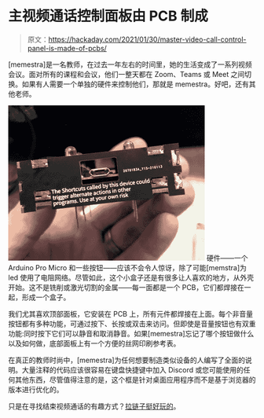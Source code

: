 # 主视频通话控制面板由 PCB 制成

> 原文：<https://hackaday.com/2021/01/30/master-video-call-control-panel-is-made-of-pcbs/>

[memestra]是一名教师，在过去一年左右的时间里，她的生活变成了一系列视频会议。面对所有的课程和会议，他们一整天都在 Zoom、Teams 或 Meet 之间切换。如果有人需要一个单独的硬件来控制他们，那就是 memestra。好吧，还有其他老师。

[![](img/17017f9969f636faa49710555f4a58bf.png)](https://hackaday.com/wp-content/uploads/2021/01/one-box-warning.jpg) 硬件——一个 Arduino Pro Micro 和一些按钮——应该不会令人惊讶，除了可能[memstra]为 led 使用了电阻网络。尽管如此，这个小盒子还是有很多让人喜欢的地方，从外壳开始。这不是铣削或激光切割的金属——每一面都是一个 PCB，它们都焊接在一起，形成一个盒子。

我们尤其喜欢顶部面板，它安装在 PCB 上，所有元件都焊接在上面。每个非音量按钮都有多种功能，可通过按下、长按或双击来访问。但即使是音量按钮也有双重功能:同时按下它们可以静音和取消静音。如果[memestra]忘记了哪个按钮做什么以及如何做，底部面板上有一个方便的丝网印刷参考表。

在真正的教师时尚中，[memestra]为任何想要制造类似设备的人编写了全面的说明。大量注释的代码应该很容易在键盘快捷键中加入 Discord 或您可能使用的任何其他东西，尽管值得注意的是，这个框是针对桌面应用程序而不是基于浏览器的版本进行优化的。

只是在寻找结束视频通话的有趣方式？[拉链子挺好玩的](https://hackaday.com/2020/12/28/a-pull-chain-to-end-your-zoom-pain/)。